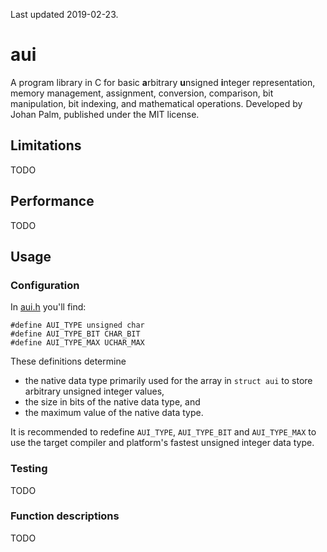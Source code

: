 Last updated 2019-02-23.
# aui
A program library in C for basic **a**rbitrary **u**nsigned **i**nteger representation, memory management, assignment, conversion, comparison, bit manipulation, bit indexing, and mathematical operations. Developed by Johan Palm, published under the MIT license.

## Limitations
TODO

## Performance
TODO

## Usage

### Configuration
In [aui.h](https://github.com/pij-se/aui/edit/master/src/aui.h) you'll find:
```
#define AUI_TYPE unsigned char
#define AUI_TYPE_BIT CHAR_BIT
#define AUI_TYPE_MAX UCHAR_MAX
```
These definitions determine
* the native data type primarily used for the array in `struct aui` to store arbitrary unsigned integer values,
* the size in bits of the native data type, and
* the maximum value of the native data type.

It is recommended to redefine `AUI_TYPE`, `AUI_TYPE_BIT` and `AUI_TYPE_MAX` to use the target compiler and platform's fastest unsigned integer data type.

### Testing
TODO

### Function descriptions
TODO
